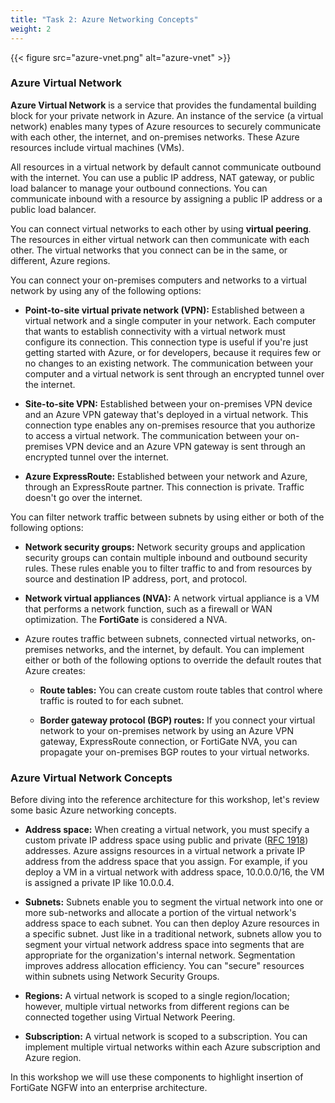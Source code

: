 ```yaml
---
title: "Task 2: Azure Networking Concepts"
weight: 2
---
```


{{< figure src="azure-vnet.png" alt="azure-vnet" >}}

### Azure Virtual Network

**Azure Virtual Network** is a service that provides the fundamental building block for your private network in Azure. An instance of the service (a virtual network) enables many types of Azure resources to securely communicate with each other, the internet, and on-premises networks. These Azure resources include virtual machines (VMs).

All resources in a virtual network by default cannot communicate outbound with the internet. You can use a public IP address, NAT gateway, or public load balancer to manage your outbound connections. You can communicate inbound with a resource by assigning a public IP address or a public load balancer.

You can connect virtual networks to each other by using **virtual peering**. The resources in either virtual network can then communicate with each other. The virtual networks that you connect can be in the same, or different, Azure regions.

You can connect your on-premises computers and networks to a virtual network by using any of the following options:

- **Point-to-site virtual private network (VPN):** Established between a virtual network and a single computer in your network. Each computer that wants to establish connectivity with a virtual network must configure its connection. This connection type is useful if you're just getting started with Azure, or for developers, because it requires few or no changes to an existing network. The communication between your computer and a virtual network is sent through an encrypted tunnel over the internet.

- **Site-to-site VPN:** Established between your on-premises VPN device and an Azure VPN gateway that's deployed in a virtual network. This connection type enables any on-premises resource that you authorize to access a virtual network. The communication between your on-premises VPN device and an Azure VPN gateway is sent through an encrypted tunnel over the internet.

- **Azure ExpressRoute:** Established between your network and Azure, through an ExpressRoute partner. This connection is private. Traffic doesn't go over the internet.

You can filter network traffic between subnets by using either or both of the following options:

- **Network security groups:** Network security groups and application security groups can contain multiple inbound and outbound security rules. These rules enable you to filter traffic to and from resources by source and destination IP address, port, and protocol.

- **Network virtual appliances (NVA):** A network virtual appliance is a VM that performs a network function, such as a firewall or WAN optimization.  The **FortiGate** is considered a NVA.

- Azure routes traffic between subnets, connected virtual networks, on-premises networks, and the internet, by default. You can implement either or both of the following options to override the default routes that Azure creates:

  - **Route tables:** You can create custom route tables that control where traffic is routed to for each subnet.

  - **Border gateway protocol (BGP) routes:** If you connect your virtual network to your on-premises network by using an Azure VPN gateway, ExpressRoute connection, or FortiGate NVA, you can propagate your on-premises BGP routes to your virtual networks.

### Azure Virtual Network Concepts

Before diving into the reference architecture for this workshop, let's review some basic Azure networking concepts.

- **Address space:**  When creating a virtual network, you must specify a custom private IP address space using public and private ([RFC 1918](https://datatracker.ietf.org/doc/html/rfc1918)) addresses. Azure assigns resources in a virtual network a private IP address from the address space that you assign. For example, if you deploy a VM in a virtual network with address space, 10.0.0.0/16, the VM is assigned a private IP like 10.0.0.4.

- **Subnets:** Subnets enable you to segment the virtual network into one or more sub-networks and allocate a portion of the virtual network's address space to each subnet. You can then deploy Azure resources in a specific subnet. Just like in a traditional network, subnets allow you to segment your virtual network address space into segments that are appropriate for the organization's internal network. Segmentation improves address allocation efficiency. You can "secure" resources within subnets using Network Security Groups.

- **Regions:** A virtual network is scoped to a single region/location; however, multiple virtual networks from different regions can be connected together using Virtual Network Peering.

- **Subscription:** A virtual network is scoped to a subscription. You can implement multiple virtual networks within each Azure subscription and Azure region.

In this workshop we will use these components to highlight insertion of FortiGate NGFW into an enterprise architecture.
